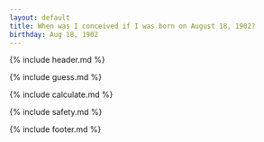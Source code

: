 ```yaml
---
layout: default
title: When was I conceived if I was born on August 18, 1902?
birthday: Aug 18, 1902
---
```


{% include header.md %}

{% include guess.md %}

{% include calculate.md %}

{% include safety.md %}

{% include footer.md %}



